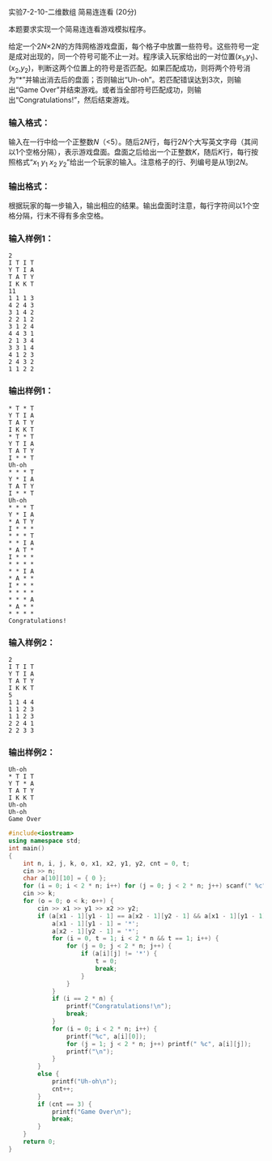 实验7-2-10-二维数组 简易连连看 (20分)

本题要求实现一个简易连连看游戏模拟程序。

给定一个2*N*×2*N*的方阵网格游戏盘面，每个格子中放置一些符号。这些符号一定是成对出现的，同一个符号可能不止一对。程序读入玩家给出的一对位置(*x*<sub>1</sub>,*y*<sub>1</sub>)、(*x*<sub>2</sub>,*y*<sub>2</sub>)，判断这两个位置上的符号是否匹配。如果匹配成功，则将两个符号消为“*”并输出消去后的盘面；否则输出“Uh-oh”。若匹配错误达到3次，则输出“Game Over”并结束游戏。或者当全部符号匹配成功，则输出“Congratulations!”，然后结束游戏。

### 输入格式：

输入在一行中给一个正整数*N*（<5）。随后2*N*行，每行2*N*个大写英文字母（其间以1个空格分隔），表示游戏盘面。盘面之后给出一个正整数*K*，随后*K*行，每行按照格式“*x*<sub>1</sub> *y*<sub>1</sub> *x*<sub>2</sub> *y*<sub>2</sub>”给出一个玩家的输入。注意格子的行、列编号是从1到2*N*。

### 输出格式：

根据玩家的每一步输入，输出相应的结果。输出盘面时注意，每行字符间以1个空格分隔，行末不得有多余空格。

### 输入样例1：

```in
2
I T I T
Y T I A
T A T Y
I K K T
11
1 1 1 3
4 2 4 3
3 1 4 2
2 2 1 2
3 1 2 4
4 4 3 1
2 1 3 4
3 3 1 4
4 1 2 3
2 4 3 2
1 1 2 2
```

### 输出样例1：

```out
* T * T
Y T I A
T A T Y
I K K T
* T * T
Y T I A
T A T Y
I * * T
Uh-oh
* * * T
Y * I A
T A T Y
I * * T
Uh-oh
* * * T
Y * I A
* A T Y
I * * *
* * * T
* * I A
* A T *
I * * *
* * * *
* * I A
* A * *
I * * *
* * * *
* * * A
* A * *
* * * *
Congratulations!
```

### 输入样例2：

```
2
I T I T
Y T I A
T A T Y
I K K T
5
1 1 4 4
1 1 2 3
1 1 2 3
2 2 4 1
2 2 3 3
```

### 输出样例2：

```
Uh-oh
* T I T
Y T * A
T A T Y
I K K T
Uh-oh
Uh-oh
Game Over
```



```c++
#include<iostream>
using namespace std;
int main()
{
	int n, i, j, k, o, x1, x2, y1, y2, cnt = 0, t;
	cin >> n;
	char a[10][10] = { 0 };
	for (i = 0; i < 2 * n; i++) for (j = 0; j < 2 * n; j++) scanf(" %c", &a[i][j]);
	cin >> k;
	for (o = 0; o < k; o++) {
		cin >> x1 >> y1 >> x2 >> y2;
		if (a[x1 - 1][y1 - 1] == a[x2 - 1][y2 - 1] && a[x1 - 1][y1 - 1] != '*' && a[x2 - 1][y2 - 1] != '*') {
			a[x1 - 1][y1 - 1] = '*';
			a[x2 - 1][y2 - 1] = '*';
			for (i = 0, t = 1; i < 2 * n && t == 1; i++) {
				for (j = 0; j < 2 * n; j++) {
					if (a[i][j] != '*') {
						t = 0;
						break;
					}
				}
			}
			if (i == 2 * n) {
				printf("Congratulations!\n");
				break;
			}
			for (i = 0; i < 2 * n; i++) {
				printf("%c", a[i][0]);
				for (j = 1; j < 2 * n; j++) printf(" %c", a[i][j]);
				printf("\n");
			}
		}
		else {
			printf("Uh-oh\n");
			cnt++;
		}
		if (cnt == 3) {
			printf("Game Over\n");
			break;
		}
	}
	return 0;
}

```

